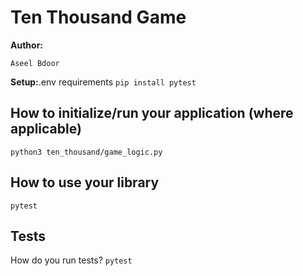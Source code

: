 # Ten Thousand Game

**Author:** 
```
Aseel Bdoor 
```
**Setup:**.env requirements `pip install pytest`

## How to initialize/run your application (where applicable)
`python3 ten_thousand/game_logic.py`

## How to use your library 
`pytest`

## Tests
How do you run tests? `pytest`